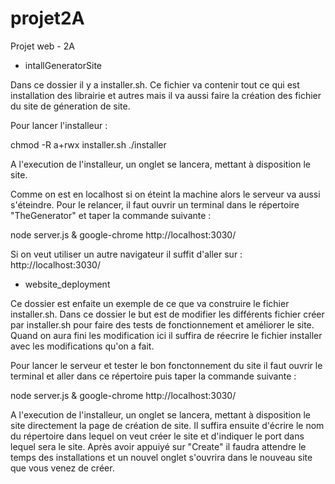 # projet2A
Projet web - 2A

 - intallGeneratorSite

 Dans ce dossier il y a installer.sh. Ce fichier va contenir tout ce qui est installation des librairie et autres mais il va aussi faire la création des fichier du site de géneration de site.

 Pour lancer l'installeur :

 chmod -R a+rwx installer.sh
 ./installer

A l'execution de l'installeur, un onglet se lancera, mettant à disposition le site.

Comme on est en localhost si on éteint la machine alors le serveur va aussi s'éteindre.
Pour le relancer, il faut ouvrir un terminal dans le répertoire "TheGenerator" et taper la commande suivante :

node server.js & google-chrome http://localhost:3030/

Si on veut utiliser un autre navigateur il suffit d'aller sur : http://localhost:3030/


- website_deployment

Ce dossier est enfaite un exemple de ce que va construire le fichier installer.sh. Dans ce dossier le but est de modifier les différents fichier créer par installer.sh pour faire des tests de fonctionnement et améliorer le site. Quand on aura fini les modification ici il suffira de réecrire le fichier installer avec les modifications qu'on a fait.

Pour lancer le serveur et tester le bon fonctonnement du site il faut ouvrir le terminal et aller dans ce répertoire puis taper la commande suivante :

node server.js & google-chrome http://localhost:3030/

A l'execution de l'installeur, un onglet se lancera, mettant à disposition le site directement la page de création de site. Il suffira ensuite d'écrire le nom du répertoire dans lequel on veut créer le site et d'indiquer le port dans lequel sera le site.
Après avoir appuiyé sur "Create" il faudra attendre le temps des installations et un nouvel onglet s'ouvrira dans le nouveau site que vous venez de créer.